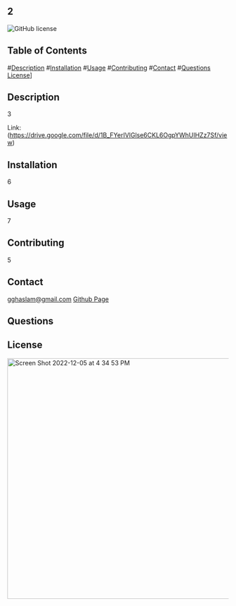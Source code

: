 ## 2
![GitHub license](https://img.shields.io/badge/license-Apache2.0-green.svg)
## Table of Contents

  #[Description](#description)
  #[Installation](#installation)
  #[Usage](#usage)
  #[Contributing](#contributing)
  #[Contact](#contact)
  #[Questions](#questions)
  [License](#license)]

## Description
3

Link: (https://drive.google.com/file/d/1B_FYerIVlGlse6CKL6OgpYWhUIHZz7Sf/view)
## Installation
6

## Usage
7
## Contributing
5

## Contact
gghaslam@gmail.com
[Github Page](https://github.com/GayeGH)


## Questions
## License


<img width="547" alt="Screen Shot 2022-12-05 at 4 34 53 PM" src="https://user-images.githubusercontent.com/112979481/205747677-ae09e64b-5129-4cd9-81d8-61cbab7337c5.png">
